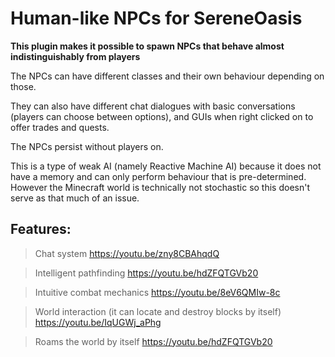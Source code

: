 # Human-like NPCs for SereneOasis
__This plugin makes it possible to spawn NPCs that behave almost indistinguishably from players__ 

The NPCs can have different classes and their own behaviour depending on those.

They can also have different chat dialogues with basic conversations (players can choose between options), and GUIs when right clicked on to offer trades and quests.

The NPCs persist without players on.

This is a type of weak AI (namely Reactive Machine AI) because it does not have a memory and can only perform behaviour that is pre-determined.
However the Minecraft world is technically not stochastic so this doesn't serve as that much of an issue.

## Features:
> Chat system
https://youtu.be/zny8CBAhqdQ

> Intelligent pathfinding
https://youtu.be/hdZFQTGVb20

> Intuitive combat mechanics 
https://youtu.be/8eV6QMIw-8c

> World interaction (it can locate and destroy blocks by itself)
https://youtu.be/IqUGWj_aPhg

> Roams the world by itself 
https://youtu.be/hdZFQTGVb20
